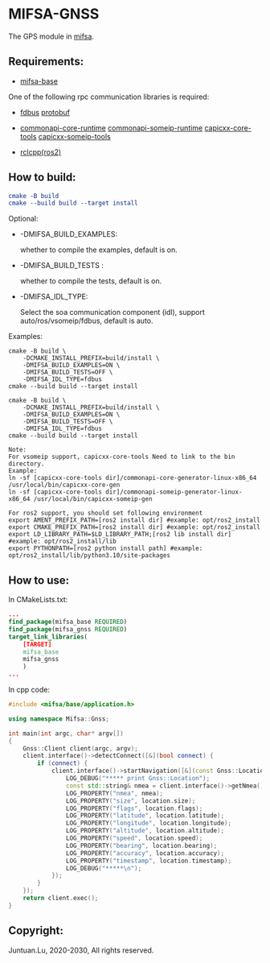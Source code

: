 # MIFSA-GNSS

The GPS module in [mifsa](https://github.com/lujuntuan/mifsa).

## Requirements:

- [mifsa-base](https://github.com/lujuntuan/mifsa-base)

One of the following rpc communication libraries is required: 

- [fdbus](https://gitee.com/jeremyczhen/fdbus) [protobuf](https://github.com/protocolbuffers/protobuf)

- [commonapi-core-runtime](https://github.com/COVESA/capicxx-core-runtime) [commonapi-someip-runtime](https://github.com/COVESA/capicxx-someip-runtime) [capicxx-core-tools](https://github.com/COVESA/capicxx-core-tools) [capicxx-someip-tools](https://github.com/COVESA/capicxx-someip-tools)

- [rclcpp(ros2)](https://github.com/ros2/rclcpp)

## How to build:

```cmake
cmake -B build
cmake --build build --target install
```

Optional:

- -DMIFSA_BUILD_EXAMPLES: 

  whether to compile the examples, default is on.

- -DMIFSA_BUILD_TESTS :

  whether to compile the tests, default is on.

- -DMIFSA_IDL_TYPE: 

  Select the soa communication component (idl), support auto/ros/vsomeip/fdbus, default is auto.

Examples:

```shell
cmake -B build \
	-DCMAKE_INSTALL_PREFIX=build/install \
	-DMIFSA_BUILD_EXAMPLES=ON \
	-DMIFSA_BUILD_TESTS=OFF \
	-DMIFSA_IDL_TYPE=fdbus
cmake --build build --target install
```

```shell
cmake -B build \
	-DCMAKE_INSTALL_PREFIX=build/install \
	-DMIFSA_BUILD_EXAMPLES=ON \
	-DMIFSA_BUILD_TESTS=OFF \
	-DMIFSA_IDL_TYPE=fdbus
cmake --build build --target install
```

```shell
Note:
For vsomeip support, capicxx-core-tools Need to link to the bin directory.
Example:
ln -sf [capicxx-core-tools dir]/commonapi-core-generator-linux-x86_64 /usr/local/bin/capicxx-core-gen
ln -sf [capicxx-core-tools dir]/commonapi-someip-generator-linux-x86_64 /usr/local/bin/capicxx-someip-gen

For ros2 support, you should set following environment
export AMENT_PREFIX_PATH=[ros2 install dir] #example: opt/ros2_install
export CMAKE_PREFIX_PATH=[ros2 install dir] #example: opt/ros2_install
export LD_LIBRARY_PATH=$LD_LIBRARY_PATH;[ros2 lib install dir] #example: opt/ros2_install/lib
export PYTHONPATH=[ros2 python install path] #example: opt/ros2_install/lib/python3.10/site-packages
```

## How to use:

In CMakeLists.txt:

```cmake
...
find_package(mifsa_base REQUIRED)
find_package(mifsa_gnss REQUIRED)
target_link_libraries(
    [TARGET]
    mifsa_base
    mifsa_gnss
    )
...
```

In cpp code:

```c++
#include <mifsa/base/application.h>

using namespace Mifsa::Gnss;

int main(int argc, char* argv[])
{
    Gnss::Client client(argc, argv);
    client.interface()->detectConnect([&](bool connect) {
        if (connect) {
            client.interface()->startNavigation([&](const Gnss::Location& location) {
                LOG_DEBUG("***** print Gnss::Location");
                const std::string& nmea = client.interface()->getNmea();
                LOG_PROPERTY("nmea", nmea);
                LOG_PROPERTY("size", location.size);
                LOG_PROPERTY("flags", location.flags);
                LOG_PROPERTY("latitude", location.latitude);
                LOG_PROPERTY("longitude", location.longitude);
                LOG_PROPERTY("altitude", location.altitude);
                LOG_PROPERTY("speed", location.speed);
                LOG_PROPERTY("bearing", location.bearing);
                LOG_PROPERTY("accuracy", location.accuracy);
                LOG_PROPERTY("timestamp", location.timestamp);
                LOG_DEBUG("*****\n");
            });
        }
    });
    return client.exec();
}
```

## Copyright:

Juntuan.Lu, 2020-2030, All rights reserved.
